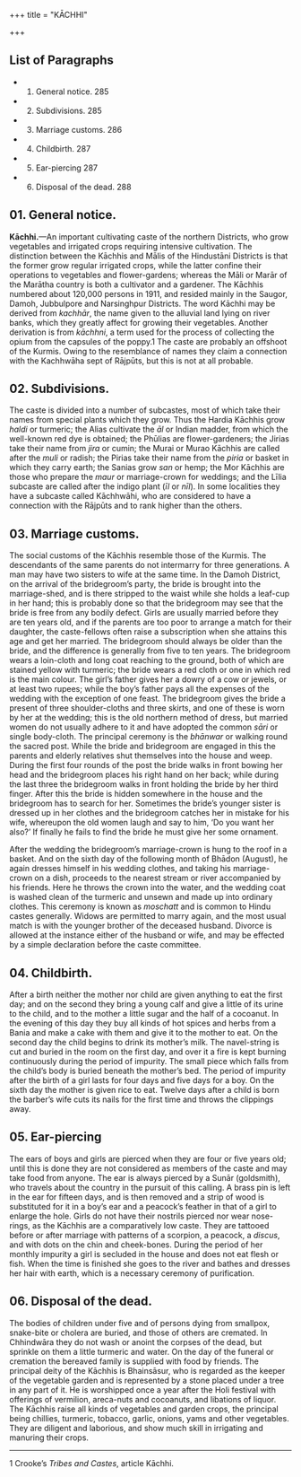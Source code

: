 +++
title = "KĀCHHI"

+++

## List of Paragraphs

+ 1. General notice. 285 
+ 2. Subdivisions. 285 
+ 3. Marriage customs. 286 
+ 4. Childbirth. 287 
+ 5. Ear-piercing 287 
+ 6. Disposal of the dead. 288 



## 01. General notice.



**Kāchhi.**—An important cultivating caste of the northern Districts, who grow vegetables and irrigated crops requiring intensive cultivation. The distinction between the Kāchhis and Mālis of the Hindustāni Districts is that the former grow regular irrigated crops, while the latter confine their operations to vegetables and flower-gardens; whereas the Māli or Marār of the Marātha country is both a cultivator and a gardener. The Kāchhis numbered about 120,000 persons in 1911, and resided mainly in the Saugor, Damoh, Jubbulpore and Narsinghpur Districts. The word Kāchhi may be derived from *kachhār*, the name given to the alluvial land lying on river banks, which they greatly affect for growing their vegetables. Another derivation is from *kāchhni*, a term used for the process of collecting the opium from the capsules of the poppy.1 The caste are probably an offshoot of the Kurmis. Owing to the resemblance of names they claim a connection with the Kachhwāha sept of Rājpūts, but this is not at all probable.





## 02. Subdivisions.



The caste is divided into a number of subcastes, most of which take their names from special plants which they grow. Thus the Hardia Kāchhis grow *haldi* or turmeric; the Alias cultivate the *āl* or Indian madder, from which the well-known red dye is obtained; the Phūlias are flower-gardeners; the Jirias take their name from *jira* or cumin; the Murai or Murao Kāchhis are called after the *muli* or radish; the Pirias take their name from the *piria* or basket in which they carry earth; the Sanias grow *san* or hemp; the Mor Kāchhis are those who prepare the *maur* or marriage-crown for weddings; and the Līlia subcaste are called after the indigo plant \(*īl* or *nīl*\). In some localities they have a subcaste called Kāchhwāhi, who are considered to have a connection with the Rājpūts and to rank higher than the others.





## 03. Marriage customs.



The social customs of the Kāchhis resemble those of the Kurmis. The descendants of the same parents do not intermarry for three generations. A man may have two sisters to wife at the same time. In the Damoh District, on the arrival of the bridegroom’s party, the bride is brought into the marriage-shed, and is there stripped to the waist while she holds a leaf-cup in her hand; this is probably done so that the bridegroom may see that the bride is free from any bodily defect. Girls are usually married before they are ten years old, and if the parents are too poor to arrange a match for their daughter, the caste-fellows often raise a subscription when she attains this age and get her married. The bridegroom should always be older than the bride, and the difference is generally from five to ten years. The bridegroom wears a loin-cloth and long coat reaching to the ground, both of which are stained yellow with turmeric; the bride wears a red cloth or one in which red is the main colour. The girl’s father gives her a dowry of a cow or jewels, or at least two rupees; while the boy’s father pays all the expenses of the wedding with the exception of one feast. The bridegroom gives the bride a present of three shoulder-cloths and three skirts, and one of these is worn by her at the wedding; this is the old northern method of dress, but married women do not usually adhere to it and have adopted the common *sāri* or single body-cloth. The principal ceremony is the *bhānwar* or walking round the sacred post. While the bride and bridegroom are engaged in this the parents and elderly relatives shut themselves into the house and weep. During the first four rounds of the post the bride walks in front bowing her head and the bridegroom places his right hand on her back; while during the last three the bridegroom walks in front holding the bride by her third finger. After this the bride is hidden somewhere in the house and the bridegroom has to search for her. Sometimes the bride’s younger sister is dressed up in her clothes and the bridegroom catches her in mistake for his wife, whereupon the old women laugh and say to him, ‘Do you want her also?’ If finally he fails to find the bride he must give her some ornament.

After the wedding the bridegroom’s marriage-crown is hung to the roof in a basket. And on the sixth day of the following month of Bhādon \(August\), he again dresses himself in his wedding clothes, and taking his marriage-crown on a dish, proceeds to the nearest stream or river accompanied by his friends. Here he throws the crown into the water, and the wedding coat is washed clean of the turmeric and unsewn and made up into ordinary clothes. This ceremony is known as *moschatt* and is common to Hindu castes generally. Widows are permitted to marry again, and the most usual match is with the younger brother of the deceased husband. Divorce is allowed at the instance either of the husband or wife, and may be effected by a simple declaration before the caste committee.





## 04. Childbirth.



After a birth neither the mother nor child are given anything to eat the first day; and on the second they bring a young calf and give a little of its urine to the child, and to the mother a little sugar and the half of a cocoanut. In the evening of this day they buy all kinds of hot spices and herbs from a Bania and make a cake with them and give it to the mother to eat. On the second day the child begins to drink its mother’s milk. The navel-string is cut and buried in the room on the first day, and over it a fire is kept burning continuously during the period of impurity. The small piece which falls from the child’s body is buried beneath the mother’s bed. The period of impurity after the birth of a girl lasts for four days and five days for a boy. On the sixth day the mother is given rice to eat. Twelve days after a child is born the barber’s wife cuts its nails for the first time and throws the clippings away.





## 05. Ear-piercing



The ears of boys and girls are pierced when they are four or five years old; until this is done they are not considered as members of the caste and may take food from anyone. The ear is always pierced by a Sunār \(goldsmith\), who travels about the country in the pursuit of this calling. A brass pin is left in the ear for fifteen days, and is then removed and a strip of wood is substituted for it in a boy’s ear and a peacock’s feather in that of a girl to enlarge the hole. Girls do not have their nostrils pierced nor wear nose-rings, as the Kāchhis are a comparatively low caste. They are tattooed before or after marriage with patterns of a scorpion, a peacock, a *discus*, and with dots on the chin and cheek-bones. During the period of her monthly impurity a girl is secluded in the house and does not eat flesh or fish. When the time is finished she goes to the river and bathes and dresses her hair with earth, which is a necessary ceremony of purification.





## 06. Disposal of the dead.



The bodies of children under five and of persons dying from smallpox, snake-bite or cholera are buried, and those of others are cremated. In Chhindwāra they do not wash or anoint the corpses of the dead, but sprinkle on them a little turmeric and water. On the day of the funeral or cremation the bereaved family is supplied with food by friends. The principal deity of the Kāchhis is Bhainsāsur, who is regarded as the keeper of the vegetable garden and is represented by a stone placed under a tree in any part of it. He is worshipped once a year after the Holi festival with offerings of vermilion, areca-nuts and cocoanuts, and libations of liquor. The Kāchhis raise all kinds of vegetables and garden crops, the principal being chillies, turmeric, tobacco, garlic, onions, yams and other vegetables. They are diligent and laborious, and show much skill in irrigating and manuring their crops.





* * *

1 Crooke’s *Tribes and Castes*, article Kāchhi.





